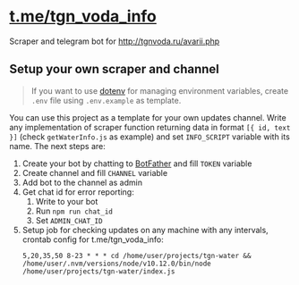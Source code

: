 # [t.me/tgn_voda_info](https://t.me/tgn_voda_info)
Scraper and telegram bot for http://tgnvoda.ru/avarii.php

## Setup your own scraper and channel

> If you want to use [dotenv](https://github.com/motdotla/dotenv) for managing environment variables, create ``.env`` file using ``.env.example`` as template.

You can use this project as a template for your own updates channel. Write any implementation of scraper function returning data in format ``[{ id, text }]`` (check ``getWaterInfo.js`` as example) and set ``INFO_SCRIPT`` variable with its name. The next steps are:

1. Create your bot by chatting to [BotFather](https://t.me/botfather) and fill ``TOKEN`` variable
1. Create channel and fill ``CHANNEL`` variable
1. Add bot to the channel as admin
1. Get chat id for error reporting:
    1. Write to your bot
    1. Run ``npm run chat_id``
    1. Set ``ADMIN_CHAT_ID``
1. Setup job for checking updates on any machine with any intervals, crontab config for t.me/tgn_voda_info:
    ```crontab
    5,20,35,50 8-23 * * * cd /home/user/projects/tgn-water && /home/user/.nvm/versions/node/v10.12.0/bin/node /home/user/projects/tgn-water/index.js
    ```
